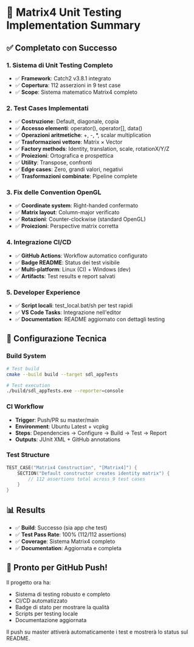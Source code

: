 # 🧮 Matrix4 Unit Testing Implementation Summary

## ✅ Completato con Successo

### 1. **Sistema di Unit Testing Completo**
- ✅ **Framework**: Catch2 v3.8.1 integrato
- ✅ **Copertura**: 112 asserzioni in 9 test case
- ✅ **Scope**: Sistema matematico Matrix4<T> completo

### 2. **Test Cases Implementati**
- ✅ **Costruzione**: Default, diagonale, copia
- ✅ **Accesso elementi**: operator(), operator[], data()
- ✅ **Operazioni aritmetiche**: +, -, *, scalar multiplication
- ✅ **Trasformazioni vettore**: Matrix × Vector
- ✅ **Factory methods**: Identity, translation, scale, rotationX/Y/Z
- ✅ **Proiezioni**: Ortografica e prospettica
- ✅ **Utility**: Transpose, confronti
- ✅ **Edge cases**: Zero, grandi valori, negativi
- ✅ **Trasformazioni combinate**: Pipeline complete

### 3. **Fix delle Convention OpenGL**
- ✅ **Coordinate system**: Right-handed confermato
- ✅ **Matrix layout**: Column-major verificato
- ✅ **Rotazioni**: Counter-clockwise (standard OpenGL)
- ✅ **Proiezioni**: Perspective matrix corretta

### 4. **Integrazione CI/CD**
- ✅ **GitHub Actions**: Workflow automatico configurato
- ✅ **Badge README**: Status dei test visibile
- ✅ **Multi-platform**: Linux (CI) + Windows (dev)
- ✅ **Artifacts**: Test results e report salvati

### 5. **Developer Experience**
- ✅ **Script locali**: test_local.bat/sh per test rapidi
- ✅ **VS Code Tasks**: Integrazione nell'editor
- ✅ **Documentation**: README aggiornato con dettagli testing

## 🔧 Configurazione Tecnica

### Build System
```bash
# Test build
cmake --build build --target sdl_appTests

# Test execution
./build/sdl_appTests.exe --reporter=console
```

### CI Workflow
- **Trigger**: Push/PR su master/main
- **Environment**: Ubuntu Latest + vcpkg
- **Steps**: Dependencies → Configure → Build → Test → Report
- **Outputs**: JUnit XML + GitHub annotations

### Test Structure
```cpp
TEST_CASE("Matrix4 Construction", "[Matrix4]") {
    SECTION("Default constructor creates identity matrix") {
        // 112 assertions total across 9 test cases
    }
}
```

## 📊 Results
- ✅ **Build**: Successo (sia app che test)
- ✅ **Test Pass Rate**: 100% (112/112 assertions)
- ✅ **Coverage**: Sistema Matrix4 completo
- ✅ **Documentation**: Aggiornata e completa

## 🚀 Pronto per GitHub Push!

Il progetto ora ha:
- Sistema di testing robusto e completo
- CI/CD automatizzato
- Badge di stato per mostrare la qualità
- Scripts per testing locale
- Documentazione aggiornata

Il push su master attiverà automaticamente i test e mostrerà lo status sul README.
